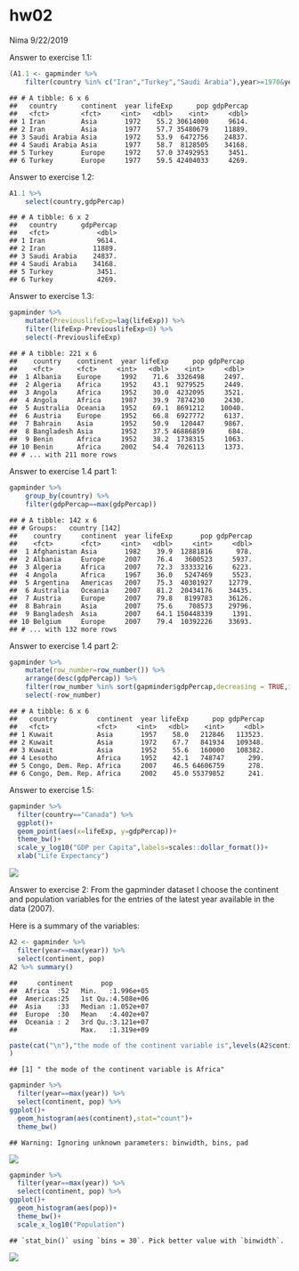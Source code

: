hw02
================
Nima
9/22/2019

Answer to exercise 1.1:

``` r
(A1.1 <- gapminder %>%
    filter(country %in% c("Iran","Turkey","Saudi Arabia"),year>=1970&year<1980))
```

    ## # A tibble: 6 x 6
    ##   country      continent  year lifeExp      pop gdpPercap
    ##   <fct>        <fct>     <int>   <dbl>    <int>     <dbl>
    ## 1 Iran         Asia       1972    55.2 30614000     9614.
    ## 2 Iran         Asia       1977    57.7 35480679    11889.
    ## 3 Saudi Arabia Asia       1972    53.9  6472756    24837.
    ## 4 Saudi Arabia Asia       1977    58.7  8128505    34168.
    ## 5 Turkey       Europe     1972    57.0 37492953     3451.
    ## 6 Turkey       Europe     1977    59.5 42404033     4269.

Answer to exercise 1.2:

``` r
A1.1 %>%
    select(country,gdpPercap)
```

    ## # A tibble: 6 x 2
    ##   country      gdpPercap
    ##   <fct>            <dbl>
    ## 1 Iran             9614.
    ## 2 Iran            11889.
    ## 3 Saudi Arabia    24837.
    ## 4 Saudi Arabia    34168.
    ## 5 Turkey           3451.
    ## 6 Turkey           4269.

Answer to exercise 1.3:

``` r
gapminder %>%
    mutate(PreviouslifeExp=lag(lifeExp)) %>%
    filter(lifeExp-PreviouslifeExp<0) %>%
    select(-PreviouslifeExp)
```

    ## # A tibble: 221 x 6
    ##    country    continent  year lifeExp      pop gdpPercap
    ##    <fct>      <fct>     <int>   <dbl>    <int>     <dbl>
    ##  1 Albania    Europe     1992    71.6  3326498     2497.
    ##  2 Algeria    Africa     1952    43.1  9279525     2449.
    ##  3 Angola     Africa     1952    30.0  4232095     3521.
    ##  4 Angola     Africa     1987    39.9  7874230     2430.
    ##  5 Australia  Oceania    1952    69.1  8691212    10040.
    ##  6 Austria    Europe     1952    66.8  6927772     6137.
    ##  7 Bahrain    Asia       1952    50.9   120447     9867.
    ##  8 Bangladesh Asia       1952    37.5 46886859      684.
    ##  9 Benin      Africa     1952    38.2  1738315     1063.
    ## 10 Benin      Africa     2002    54.4  7026113     1373.
    ## # ... with 211 more rows

Answer to exercise 1.4 part 1:

``` r
gapminder %>%
    group_by(country) %>% 
    filter(gdpPercap==max(gdpPercap))
```

    ## # A tibble: 142 x 6
    ## # Groups:   country [142]
    ##    country     continent  year lifeExp       pop gdpPercap
    ##    <fct>       <fct>     <int>   <dbl>     <int>     <dbl>
    ##  1 Afghanistan Asia       1982    39.9  12881816      978.
    ##  2 Albania     Europe     2007    76.4   3600523     5937.
    ##  3 Algeria     Africa     2007    72.3  33333216     6223.
    ##  4 Angola      Africa     1967    36.0   5247469     5523.
    ##  5 Argentina   Americas   2007    75.3  40301927    12779.
    ##  6 Australia   Oceania    2007    81.2  20434176    34435.
    ##  7 Austria     Europe     2007    79.8   8199783    36126.
    ##  8 Bahrain     Asia       2007    75.6    708573    29796.
    ##  9 Bangladesh  Asia       2007    64.1 150448339     1391.
    ## 10 Belgium     Europe     2007    79.4  10392226    33693.
    ## # ... with 132 more rows

Answer to exercise 1.4 part 2:

``` r
gapminder %>%
    mutate(row_number=row_number()) %>%
    arrange(desc(gdpPercap)) %>% 
    filter(row_number %in% sort(gapminder$gdpPercap,decreasing = TRUE,index.return=TRUE)$ix[1:3]|row_number %in% sort(gapminder$gdpPercap,index.return=TRUE)$ix[1:3]) %>%
    select(-row_number)
```

    ## # A tibble: 6 x 6
    ##   country          continent  year lifeExp      pop gdpPercap
    ##   <fct>            <fct>     <int>   <dbl>    <int>     <dbl>
    ## 1 Kuwait           Asia       1957    58.0   212846   113523.
    ## 2 Kuwait           Asia       1972    67.7   841934   109348.
    ## 3 Kuwait           Asia       1952    55.6   160000   108382.
    ## 4 Lesotho          Africa     1952    42.1   748747      299.
    ## 5 Congo, Dem. Rep. Africa     2007    46.5 64606759      278.
    ## 6 Congo, Dem. Rep. Africa     2002    45.0 55379852      241.

Answer to exercise 1.5:

``` r
gapminder %>% 
  filter(country=="Canada") %>% 
  ggplot()+
  geom_point(aes(x=lifeExp, y=gdpPercap))+
  theme_bw()+
  scale_y_log10("GDP per Capita",labels=scales::dollar_format())+
  xlab("Life Expectancy")
```

![](hw02_files/figure-gfm/1.5-1.png)<!-- -->

Answer to exercise 2: From the gapminder dataset I choose the continent
and population variables for the entries of the latest year available in
the data (2007).

Here is a summary of the variables:

``` r
A2 <- gapminder %>%
  filter(year==max(year)) %>%
  select(continent, pop) 
A2 %>% summary()
```

    ##     continent       pop           
    ##  Africa  :52   Min.   :1.996e+05  
    ##  Americas:25   1st Qu.:4.508e+06  
    ##  Asia    :33   Median :1.052e+07  
    ##  Europe  :30   Mean   :4.402e+07  
    ##  Oceania : 2   3rd Qu.:3.121e+07  
    ##                Max.   :1.319e+09

``` r
paste(cat("\n"),"the mode of the continent variable is",levels(A2$continent)[as.numeric(A2 %>% group_by(continent) %>% summarise(n=n()) %>% filter(n==max(n)) %>%  summarise(mode=continent))]
)
```

    ## [1] " the mode of the continent variable is Africa"

``` r
gapminder %>%
  filter(year==max(year)) %>%
  select(continent, pop) %>% 
ggplot()+
  geom_histogram(aes(continent),stat="count")+
  theme_bw()
```

    ## Warning: Ignoring unknown parameters: binwidth, bins, pad

![](hw02_files/figure-gfm/exercise%202-1.png)<!-- -->

``` r
gapminder %>%
  filter(year==max(year)) %>%
  select(continent, pop) %>% 
ggplot()+
  geom_histogram(aes(pop))+
  theme_bw()+
  scale_x_log10("Population")
```

    ## `stat_bin()` using `bins = 30`. Pick better value with `binwidth`.

![](hw02_files/figure-gfm/exercise%202-2.png)<!-- -->
